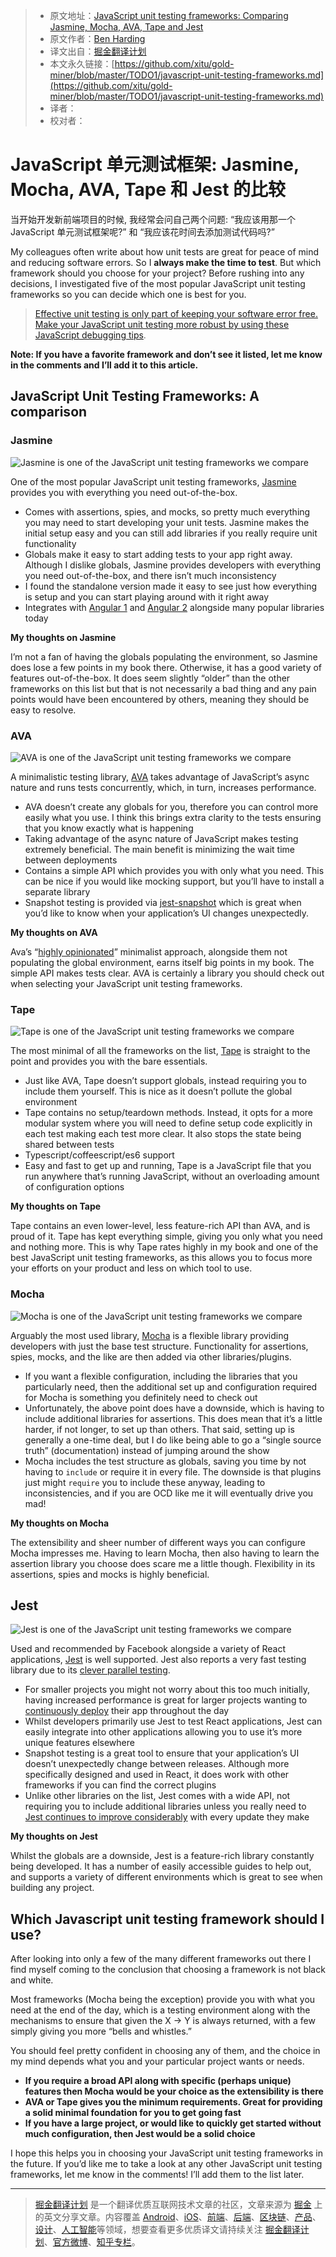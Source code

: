 > * 原文地址：[JavaScript unit testing frameworks: Comparing Jasmine, Mocha, AVA, Tape and Jest](https://raygun.com/blog/javascript-unit-testing-frameworks/)
> * 原文作者：[Ben Harding](https://raygun.com/blog/javascript-unit-testing-frameworks/)
> * 译文出自：[掘金翻译计划](https://github.com/xitu/gold-miner)
> * 本文永久链接：[https://github.com/xitu/gold-miner/blob/master/TODO1/javascript-unit-testing-frameworks.md](https://github.com/xitu/gold-miner/blob/master/TODO1/javascript-unit-testing-frameworks.md)
> * 译者：
> * 校对者：

# JavaScript 单元测试框架: Jasmine, Mocha, AVA, Tape 和 Jest 的比较

当开始开发新前端项目的时候, 我经常会问自己两个问题: “我应该用那一个 JavaScript 单元测试框架呢?” 和 “我应该花时间去添加测试代码吗?”

My colleagues often write about how unit tests are great for peace of mind and reducing software errors. So I **always make the time to test**. But which framework should you choose for your project? Before rushing into any decisions, I investigated five of the most popular JavaScript unit testing frameworks so you can decide which one is best for you.

> [Effective unit testing is only part of keeping your software error free. Make your JavaScript unit testing more robust by using these JavaScript debugging tips](https://raygun.com/javascript-debugging-tips).

**Note: If you have a favorite framework and don’t see it listed, let me know in the comments and I’ll add it to this article.**

## JavaScript Unit Testing Frameworks: A comparison

### Jasmine

![Jasmine is one of the JavaScript unit testing frameworks we compare](https://raygun.com/blog/wp-content/uploads/2017/05/Front-end-development-frameworks.png "Jasmine logo - behavior driven JavaScript")

One of the most popular JavaScript unit testing frameworks, [Jasmine](https://jasmine.github.io/) provides you with everything you need out-of-the-box.

*   Comes with assertions, spies, and mocks, so pretty much everything you may need to start developing your unit tests. Jasmine makes the initial setup easy and you can still add libraries if you really require unit functionality
*   Globals make it easy to start adding tests to your app right away. Although I dislike globals, Jasmine provides developers with everything you need out-of-the-box, and there isn’t much inconsistency  
*   I found the standalone version made it easy to see just how everything is setup and you can start playing around with it right away 
*   Integrates with [Angular 1](https://docs.angularjs.org/guide/unit-testing) and [Angular 2](https://docs.angularjs.org/guide/unit-testing) alongside many popular libraries today

**My thoughts on Jasmine**

I’m not a fan of having the globals populating the environment, so Jasmine does lose a few points in my book there. Otherwise, it has a good variety of features out-of-the-box. It does seem slightly “older” than the other frameworks on this list but that is not necessarily a bad thing and any pain points would have been encountered by others, meaning they should be easy to resolve.

### AVA

![AVA is one of the JavaScript unit testing frameworks we compare](https://raygun.com/blog/wp-content/uploads/2017/05/Front-end-development-frameworks-1.png "AVA logo")

A minimalistic testing library, [AVA](https://github.com/avajs/ava)  takes advantage of JavaScript’s async nature and runs tests concurrently, which, in turn, increases performance.

*   AVA doesn’t create any globals for you, therefore you can control more easily what you use. I think this brings extra clarity to the tests ensuring that you know exactly what is happening 
*   Taking advantage of the async nature of JavaScript makes testing extremely beneficial. The main benefit is minimizing the wait time between deployments
*   Contains a simple API which provides you with only what you need. This can be nice if you would like mocking support, but you’ll have to install a separate library
*   Snapshot testing is provided via [jest-snapshot](https://facebook.github.io/jest/blog/2016/07/27/jest-14.html) which is great when you’d like to know when your application’s UI changes unexpectedly.

**My thoughts on AVA**

Ava’s “[highly opinionated](https://github.com/avajs/ava#why-not-mocha-tape-tap)” minimalist approach, alongside them not populating the global environment, earns itself big points in my book. The simple API makes tests clear. AVA is certainly a library you should check out when selecting your JavaScript unit testing frameworks.

### Tape

![Tape is one of the JavaScript unit testing frameworks we compare](https://raygun.com/blog/wp-content/uploads/2017/05/Front-end-development-frameworks-2.png "An image of Tape ")

The most minimal of all the frameworks on the list, [Tape](https://github.com/substack/tape) is straight to the point and provides you with the bare essentials.  

*  Just like AVA, Tape doesn’t support globals, instead requiring you to include them yourself. This is nice as it doesn’t pollute the global environment
*   Tape contains no setup/teardown methods. Instead, it opts for a more modular system where you will need to define setup code explicitly in each test making each test more clear. It also stops the state being shared between tests
*   Typescript/coffeescript/es6 support 
*   Easy and fast to get up and running, Tape is a JavaScript file that you run anywhere that’s running JavaScript, without an overloading amount of configuration options

**My thoughts on Tape**

Tape contains an even lower-level, less feature-rich API than AVA, and is proud of it. Tape has kept everything simple, giving you only what you need and nothing more. This is why Tape rates highly in my book and one of the best JavaScript unit testing frameworks, as this allows you to focus more your efforts on your product and less on which tool to use.

### Mocha

![Mocha is one of the JavaScript unit testing frameworks we compare](https://raygun.com/blog/wp-content/uploads/2017/05/Front-end-development-frameworks-3.png "Mocha logo")

Arguably the most used library, [Mocha](https://mochajs.org/) is a flexible library providing developers with just the base test structure. Functionality for assertions, spies, mocks, and the like are then added via other libraries/plugins.

*   If you want a flexible configuration, including the libraries that you particularly need, then the additional set up and configuration required for Mocha is something you definitely need to check out
*   Unfortunately, the above point does have a downside, which is having to include additional libraries for assertions. This does mean that it’s a little harder, if not longer, to set up than others. That said, setting up is generally a one-time deal, but I do like being able to go a “single source truth” (documentation) instead of jumping around the show   
*   Mocha includes the test structure as globals, saving you time by not having to `include` or require it in every file. The downside is that plugins just might `require` you to include these anyway, leading to inconsistencies, and if you are OCD like me it will eventually drive you mad! 

**My thoughts on Mocha**

The extensibility and sheer number of different ways you can configure Mocha impresses me. Having to learn Mocha, then also having to learn the assertion library you choose does scare me a little though. Flexibility in its assertions, spies and mocks is highly beneficial.

## Jest

![Jest is one of the JavaScript unit testing frameworks we compare](https://raygun.com/blog/wp-content/uploads/2017/05/Front-end-development-frameworks-4.png "Jest logo")

Used and recommended by Facebook alongside a variety of React applications, [Jest](https://facebook.github.io/jest/) is well supported. Jest also reports a very fast testing library due to its [clever parallel testing](http://facebook.github.io/jest/blog/2016/03/11/javascript-unit-testing-performance.html).

*   For smaller projects you might not worry about this too much initially, having increased performance is great for larger projects wanting to [continuously deploy](https://raygun.com/blog/continuous-deployment/) their app throughout the day
*   Whilst developers primarily use Jest to test React applications, Jest can easily integrate into other applications allowing you to use it’s more unique features elsewhere
*   Snapshot testing is a great tool to ensure that your application’s UI doesn’t unexpectedly change between releases. Although more specifically designed and used in React, it does work with other frameworks if you can find the correct plugins 
*   Unlike other libraries on the list, Jest comes with a wide API, not requiring you to include additional libraries unless you really need to
[Jest continues to improve considerably](https://facebook.github.io/jest/blog/) with every update they make

**My thoughts on Jest**

Whilst the globals are a downside, Jest is a feature-rich library constantly being developed. It has a number of easily accessible guides to help out, and supports a variety of different environments which is great to see when building any project.

## Which Javascript unit testing framework should I use?

After looking into only a few of the many different frameworks out there I find myself coming to the conclusion that choosing a framework is not black and white.

Most frameworks (Mocha being the exception) provide you with what you need at the end of the day, which is a testing environment along with the mechanisms to ensure that given the X -> Y is always returned, with a few simply giving you more “bells and whistles.”

You should feel pretty confident in choosing any of them, and the choice in my mind depends what you and your particular project wants or needs.

*   **If you require a broad API along with specific (perhaps unique) features then Mocha would be your choice as the extensibility is there**
*   **AVA or Tape gives you the minimum requirements. Great for providing a solid minimal foundation for you to get going fast**
*   **If you have a large project, or would like to quickly get started without much configuration, then Jest would be a solid choice**

I hope this helps you in choosing your JavaScript unit testing frameworks in the future. If you’d like me to take a look at any other JavaScript unit testing frameworks, let me know in the comments! I’ll add them to the list later.


---

> [掘金翻译计划](https://github.com/xitu/gold-miner) 是一个翻译优质互联网技术文章的社区，文章来源为 [掘金](https://juejin.im) 上的英文分享文章。内容覆盖 [Android](https://github.com/xitu/gold-miner#android)、[iOS](https://github.com/xitu/gold-miner#ios)、[前端](https://github.com/xitu/gold-miner#前端)、[后端](https://github.com/xitu/gold-miner#后端)、[区块链](https://github.com/xitu/gold-miner#区块链)、[产品](https://github.com/xitu/gold-miner#产品)、[设计](https://github.com/xitu/gold-miner#设计)、[人工智能](https://github.com/xitu/gold-miner#人工智能)等领域，想要查看更多优质译文请持续关注 [掘金翻译计划](https://github.com/xitu/gold-miner)、[官方微博](http://weibo.com/juejinfanyi)、[知乎专栏](https://zhuanlan.zhihu.com/juejinfanyi)。
